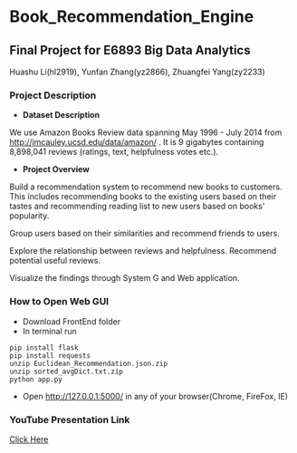 # Book_Recommendation_Engine
## Final Project for E6893 Big Data Analytics

Huashu Li(hl2919), Yunfan Zhang(yz2866), Zhuangfei Yang(zy2233)

### Project Description

- **Dataset Description**

We use Amazon Books Review data spanning May 1996 - July 2014 from http://jmcauley.ucsd.edu/data/amazon/ .
It is 9 gigabytes containing 8,898,041 reviews (ratings, text, helpfulness votes etc.).

- **Project Overview**

Build a recommendation system to recommend new books to customers. This includes recommending books to the existing users based on their tastes and recommending reading list to new users based on books’ popularity. 

Group users based on their similarities and recommend friends to users.

Explore the relationship between reviews and helpfulness. Recommend potential useful reviews.

Visualize the findings through System G and Web application.



### How to Open Web GUI
- Download FrontEnd folder
- In terminal run
```
pip install flask
pip install requests
unzip Euclidean_Recommendation.json.zip
unzip sorted_avgDict.txt.zip
python app.py
```
- Open http://127.0.0.1:5000/ in any of your browser(Chrome, FireFox, IE)

### YouTube Presentation Link
[Click Here]()


